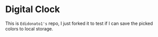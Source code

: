 # Digital Clock

This is `Edidonato1's` repo, I just forked it to test if I can save the picked colors to local storage.
